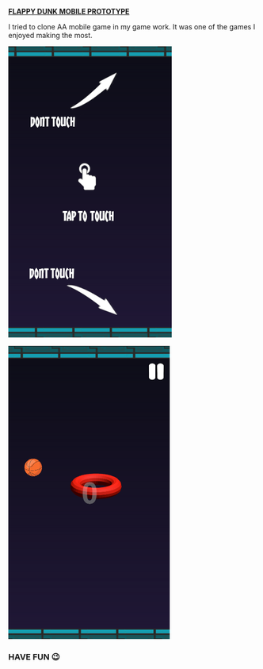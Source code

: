 **<u>FLAPPY DUNK MOBILE PROTOTYPE</u>**

I tried to clone AA mobile game in my game work. It was one of the games I enjoyed making the most.

![](https://github.com/MehmetPolat482/Game_Projects/blob/d8ec3036f28bf7466e665d454a593ca9b7fdd543/FlappyDunk_Prototype_2D/Images/Flappy%20Dunk.png)

![](https://github.com/MehmetPolat482/Game_Projects/blob/d8ec3036f28bf7466e665d454a593ca9b7fdd543/FlappyDunk_Prototype_2D/Images/Flappy%20Dunk_2.png)

###                                           **HAVE FUN** 😉
